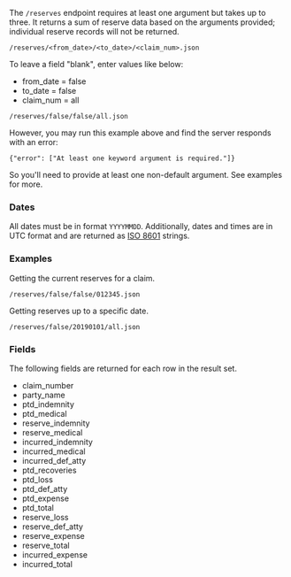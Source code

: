 The `/reserves` endpoint requires at least one argument but takes up to three.
It returns a sum of reserve data based on the arguments provided; individual reserve
records will not be returned.
```
/reserves/<from_date>/<to_date>/<claim_num>.json
```
To leave a field "blank", enter values like below:
* from_date = false
* to_date = false
* claim_num = all
```
/reserves/false/false/all.json
```
However, you may run this example above and find the server responds with an error:
```
{"error": ["At least one keyword argument is required."]}
```
So you'll need to provide at least one non-default argument. See examples for more.
### Dates
All dates must be in format `YYYYMMDD`. Additionally, dates and times are in UTC format and are returned as [ISO 8601](https://en.wikipedia.org/wiki/ISO_8601) strings.
### Examples
Getting the current reserves for a claim.
```
/reserves/false/false/012345.json
```
Getting reserves up to a specific date.
```
/reserves/false/20190101/all.json
```
### Fields
The following fields are returned for each row in the result set.
* claim_number 
* party_name
* ptd_indemnity 
* ptd_medical 
* reserve_indemnity 
* reserve_medical  
* incurred_indemnity 
* incurred_medical 
* incurred_def_atty 
* ptd_recoveries
* ptd_loss 
* ptd_def_atty 
* ptd_expense 
* ptd_total 
* reserve_loss 
* reserve_def_atty 
* reserve_expense 
* reserve_total 
* incurred_expense 
* incurred_total
